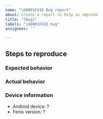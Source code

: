 ```yaml
---
name: "\U0001F41E Bug report"
about: Create a report to help us improve
title: "[Bug]"
labels: "\U0001F41E bug"
assignees: ''

---
```


## Steps to reproduce

### Expected behavior

### Actual behavior

### Device information

* Android device: ?
* Fenix version: ?

